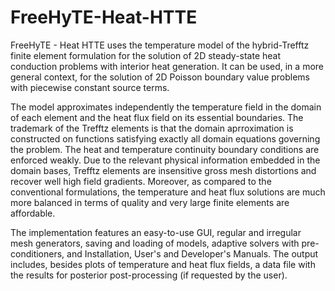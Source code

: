 # FreeHyTE-Heat-HTTE
FreeHyTE - Heat HTTE uses the temperature model of the hybrid-Trefftz finite element formulation for the solution of 2D steady-state heat conduction problems with interior heat generation. It can be used, in a more general context, for the solution of 2D Poisson boundary value problems with piecewise constant source terms. 

The model approximates independently the temperature field in the domain of each element and the heat flux field on its essential boundaries. The trademark of the Trefftz elements is that the domain aprroximation is constructed on functions satisfying exactly all domain equations governing the problem. The heat and temperature continuity boundary conditions are enforced weakly. Due to the relevant physical information embedded in the domain bases, Trefftz elements are insensitive gross mesh distortions and recover well high field gradients. Moreover, as compared to the conventional formulations, the temperature and heat flux solutions are much more balanced in terms of quality and very large finite elements are affordable.

The implementation features an easy-to-use GUI, regular and irregular mesh generators, saving and loading of models, adaptive solvers with pre-conditioners, and Installation, User's and Developer's Manuals. The output includes, besides plots of temperature and heat flux fields, a data file with the results for posterior post-processing (if requested by the user).
